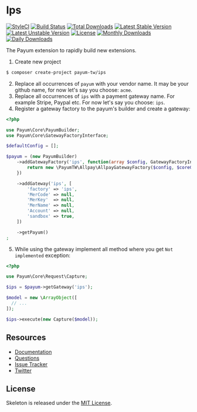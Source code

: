 # Ips

[![StyleCI](https://styleci.io/repos/67210412/shield?style=flat)](https://styleci.io/repos/67210412)
[![Build Status](https://travis-ci.org/recca0120/payum-ips.svg)](https://travis-ci.org/recca0120/payum-ips)
[![Total Downloads](https://poser.pugx.org/payum-tw/ips/d/total.svg)](https://packagist.org/packages/payum-tw/ips)
[![Latest Stable Version](https://poser.pugx.org/payum-tw/ips/v/stable.svg)](https://packagist.org/packages/payum-tw/ips)
[![Latest Unstable Version](https://poser.pugx.org/payum-tw/ips/v/unstable.svg)](https://packagist.org/packages/payum-tw/ips)
[![License](https://poser.pugx.org/payum-tw/ips/license.svg)](https://packagist.org/packages/payum-tw/ips)
[![Monthly Downloads](https://poser.pugx.org/payum-tw/ips/d/monthly)](https://packagist.org/packages/payum-tw/ips)
[![Daily Downloads](https://poser.pugx.org/payum-tw/ips/d/daily)](https://packagist.org/packages/payum-tw/ips)

The Payum extension to rapidly build new extensions.

1. Create new project

```bash
$ composer create-project payum-tw/ips
```

2. Replace all occurrences of `payum` with your vendor name. It may be your github name, for now let's say you choose: `acme`.
3. Replace all occurrences of `ips` with a payment gateway name. For example Stripe, Paypal etc. For now let's say you choose: `ips`.
4. Register a gateway factory to the payum's builder and create a gateway:

```php
<?php

use Payum\Core\PayumBuilder;
use Payum\Core\GatewayFactoryInterface;

$defaultConfig = [];

$payum = (new PayumBuilder)
    ->addGatewayFactory('ips', function(array $config, GatewayFactoryInterface $coreGatewayFactory) {
        return new \PayumTW\Allpay\AllpayGatewayFactory($config, $coreGatewayFactory);
    })

    ->addGateway('ips', [
        'factory' => 'ips',
        'MerCode' => null,
        'MerKey'  => null,
        'MerName' => null,
        'Account' => null,
        'sandbox' => true,
    ])

    ->getPayum()
;
```

5. While using the gateway implement all method where you get `Not implemented` exception:

```php
<?php

use Payum\Core\Request\Capture;

$ips = $payum->getGateway('ips');

$model = new \ArrayObject([
  // ...
]);

$ips->execute(new Capture($model));
```

## Resources

* [Documentation](https://github.com/Payum/Payum/blob/master/src/Payum/Core/Resources/docs/index.md)
* [Questions](http://stackoverflow.com/questions/tagged/payum)
* [Issue Tracker](https://github.com/Payum/Payum/issues)
* [Twitter](https://twitter.com/payumphp)

## License

Skeleton is released under the [MIT License](LICENSE).
